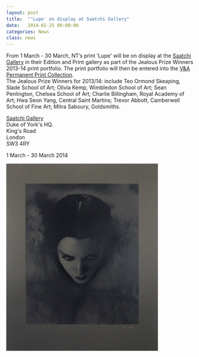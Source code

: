 ```yaml
---
layout: post
title:  "'Lupe' on display at Saatchi Gallery"
date:   2014-02-25 00:00:00
categories: News
class: news
---
```


From 1 March - 30 March, NT’s print ‘Lupe' will be on display at the <a href="http://www.saatchigallery.com" target="_blank">Saatchi Gallery</a> in their Edition and Print gallery as part of the Jealous Prize Winners 2013-14 print portfolio. The print portfolio will then be entered into the <a href="http://www.vam.ac.uk/content/articles/p/prints-collections/" target="_blank"> V&A Permanent Print Collection</a>.  
The Jealous Prize Winners for 2013/14: include Teo Ormond Skeaping, Slade School of Art; Olivia Kemp, Wimbledon School of Art; Sean Penlington, Chelsea School of Art; Charlie Billingham, Royal Academy of Art; Hwa Seon Yang, Central Saint Martins; Trevor Abbott, Camberwell School of Fine Art; Mitra Saboury, Goldsmiths.  

<a href="http://www.saatchigallery.com" target="_blank">Saatchi Gallery</a>  
Duke of York's HQ.  
King's Road  
London  
SW3 4RY  

1 March - 30 March 2014

![RCA Flyer](/assets_posts/jealous-lupe.jpg)